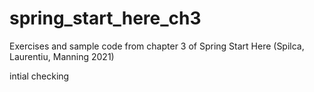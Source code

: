 # spring_start_here_ch3
Exercises and sample code from chapter 3 of Spring Start Here (Spilca, Laurentiu, Manning 2021)

intial checking
